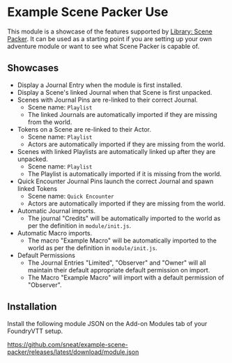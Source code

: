 # Example Scene Packer Use

This module is a showcase of the features supported by [Library: Scene Packer](https://github.com/League-of-Foundry-Developers/scene-packer). It can be used as a starting point if you are setting up your own adventure module or want to see what Scene Packer is capable of.

## Showcases

- Display a Journal Entry when the module is first installed.
- Display a Scene's linked Journal when that Scene is first unpacked.
- Scenes with Journal Pins are re-linked to their correct Journal.
  - Scene name: `Playlist`
  - The linked Journals are automatically imported if they are missing from the world.
- Tokens on a Scene are re-linked to their Actor.
  - Scene name: `Playlist`
  - Actors are automatically imported if they are missing from the world.
- Scenes with linked Playlists are automatically linked up after they are unpacked.
  - Scene name: `Playlist`
  - The Playlist is automatically imported if it is missing from the world.
- Quick Encounter Journal Pins launch the correct Journal and spawn linked Tokens
  - Scene name: `Quick Encounter`
  - Actors are automatically imported if they are missing from the world.
- Automatic Journal imports.
  - The journal "Credits" will be automatically imported to the world as per the definition in `module/init.js`.
- Automatic Macro imports.
  - The macro "Example Macro" will be automatically imported to the world as per the definition in `module/init.js`.
- Default Permissions
  - The Journal Entries "Limited", "Observer" and "Owner" will all maintain their default appropriate default permission on import.
  - The Macro "Example Macro" will import with a default permission of "Observer".


## Installation

Install the following module JSON on the Add-on Modules tab of your FoundryVTT setup.

https://github.com/sneat/example-scene-packer/releases/latest/download/module.json

